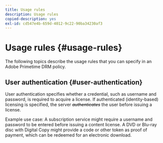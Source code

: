 ```yaml
---
title: Usage rules
description: Usage rules
copied-description: yes
exl-id: cd547e4b-659d-4012-9c22-90ba34230af3
---
```

# Usage rules {#usage-rules}

The following topics describe the usage rules that you can specify in an Adobe Primetime DRM policy.

## User authentication {#user-authentication}

User authentication specifies whether a credential, such as username and password, is required to acquire a license. If authenticated (identity-based) licensing is specified, the server ~~_authenticates_~~ the user before issuing a license.

Example use case: A subscription service might require a username and password to be entered before issuing a content license. A DVD or Blu-ray disc with Digital Copy might provide a code or other token as proof of payment, which can be redeemed for an electronic download.

